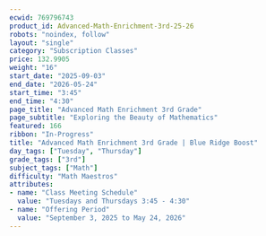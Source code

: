 ```yaml
---
ecwid: 769796743
product_id: Advanced-Math-Enrichment-3rd-25-26
robots: "noindex, follow"
layout: "single"
category: "Subscription Classes"
price: 132.9905
weight: "16"
start_date: "2025-09-03"
end_date: "2026-05-24"
start_time: "3:45"
end_time: "4:30"
page_title: "Advanced Math Enrichment 3rd Grade"
page_subtitle: "Exploring the Beauty of Mathematics"
featured: 166
ribbon: "In-Progress"
title: "Advanced Math Enrichment 3rd Grade | Blue Ridge Boost"
day_tags: ["Tuesday", "Thursday"]
grade_tags: ["3rd"]
subject_tags: ["Math"]
difficulty: "Math Maestros"
attributes:
- name: "Class Meeting Schedule"
  value: "Tuesdays and Thursdays 3:45 - 4:30"
- name: "Offering Period"
  value: "September 3, 2025 to May 24, 2026"
---
```

